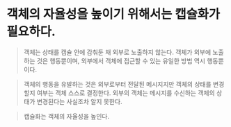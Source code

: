 # 객체의 자율성을 높이기 위해서는 캡슐화가 필요하다.

> 객체는 상태를 캡슐 안에 감춰둔 채 외부로 노출하지 않는다.
> 객체가 외부에 노출하는 것은 행동뿐이며, 외부에서 객체에 접근할 수 있는 유일한 방법 역시 행동뿐이다.

> 객체의 행동을 유발하는 것은 외부로부터 전달된 메시지지만 객체의 상태를 변경할지 여부는 객체 스스로 결정한다.
> 외부의 객체는 메시지를 수신하는 객체의 상태가 변경된다는 사실조차 알지 못한다.

> 캡슐화는 객체의 자율성을 높인다.
